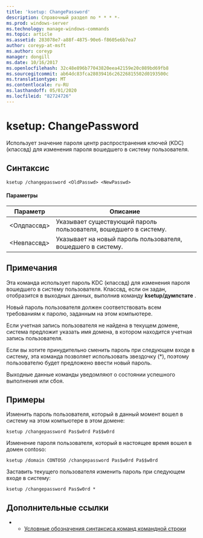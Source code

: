```yaml
---
title: 'ksetup: ChangePassword'
description: Справочный раздел по * * * *-
ms.prod: windows-server
ms.technology: manage-windows-commands
ms.topic: article
ms.assetid: 283078e7-a88f-4875-90e6-f8605e6b7ea7
author: coreyp-at-msft
ms.author: coreyp
manager: dongill
ms.date: 10/16/2017
ms.openlocfilehash: 32c48e896b77043820eea42159e20c089bd69fb8
ms.sourcegitcommit: ab64dc83fca28039416c26226815502d0193500c
ms.translationtype: MT
ms.contentlocale: ru-RU
ms.lasthandoff: 05/01/2020
ms.locfileid: "82724726"
---
```

# <a name="ksetupchangepassword"></a>ksetup: ChangePassword



Использует значение пароля центр распространения ключей (KDC) (кпассвд) для изменения пароля вошедшего в систему пользователя.

## <a name="syntax"></a>Синтаксис

```
ksetup /changepassword <OldPasswd> <NewPasswd>
```

#### <a name="parameters"></a>Параметры

|Параметр|Описание|
|---------|-----------|
|\<Олдпассвд>|Указывает существующий пароль пользователя, вошедшего в систему.|
|\<Невпассвд>|Указывает на новый пароль пользователя, вошедшего в систему.|

## <a name="remarks"></a>Примечания

Эта команда использует пароль KDC (кпассвд) для изменения пароля вошедшего в систему пользователя. Кпассвд, если он задан, отобразится в выходных данных, выполнив команду **ksetup/думпстате** .

Новый пароль пользователя должен соответствовать всем требованиям к паролю, заданным на этом компьютере.

Если учетная запись пользователя не найдена в текущем домене, система предложит указать имя домена, в котором находится учетная запись пользователя.

Если вы хотите принудительно сменить пароль при следующем входе в систему, эта команда позволяет использовать звездочку (*), поэтому пользователю будет предложено ввести новый пароль.

Выходные данные команды уведомляют о состоянии успешного выполнения или сбоя.

## <a name="examples"></a>Примеры

Изменить пароль пользователя, который в данный момент вошел в систему на этом компьютере в этом домене:
```
ksetup /changepassword Pas$w0rd Pa$$w0rd
```
Изменение пароля пользователя, который в настоящее время вошел в домен contoso:
```
ksetup /domain CONTOSO /changepassword Pas$w0rd Pa$$w0rd
```
Заставить текущего пользователя изменить пароль при следующем входе в систему:
```
ksetup /changepassword Pas$w0rd *
```

## <a name="additional-references"></a>Дополнительные ссылки

-   - [Условные обозначения синтаксиса команд командной строки](command-line-syntax-key.md)